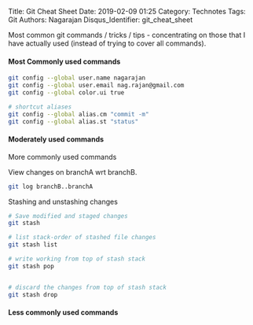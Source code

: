 Title: Git Cheat Sheet
Date: 2019-02-09 01:25
Category: Technotes
Tags: Git
Authors: Nagarajan
Disqus_Identifier: git_cheat_sheet

Most common git commands / tricks / tips - concentrating on those that I have actually used (instead of trying to cover all commands).

<h4>Most Commonly used commands</h4>

```bash
git config --global user.name nagarajan
git config --global user.email nag.rajan@gmail.com
git config --global color.ui true

# shortcut aliases
git config --global alias.cm "commit -m"
git config --global alias.st "status"
```

<h4>Moderately used commands</h4>

More commonly used commands

View changes on branchA wrt branchB.

```bash
git log branchB..branchA
```

Stashing and unstashing changes

```bash
# Save modified and staged changes
git stash

# list stack-order of stashed file changes
git stash list

# write working from top of stash stack
git stash pop


# discard the changes from top of stash stack
git stash drop
```

<h4>Less commonly used commands</h4>
